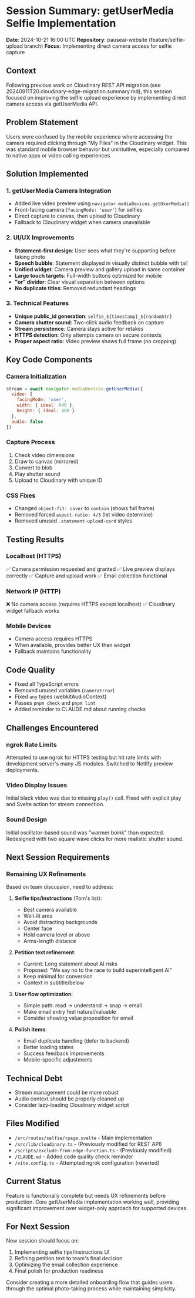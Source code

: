 # Session Summary: getUserMedia Selfie Implementation
**Date**: 2024-10-21 16:00 UTC
**Repository**: pauseai-website (feature/selfie-upload branch)
**Focus**: Implementing direct camera access for selfie capture

## Context
Following previous work on Cloudinary REST API migration (see 20240911T20.cloudinary-edge-migration.summary.md), this session focused on improving the selfie upload experience by implementing direct camera access via getUserMedia API.

## Problem Statement
Users were confused by the mobile experience where accessing the camera required clicking through "My Files" in the Cloudinary widget. This was standard mobile browser behavior but unintuitive, especially compared to native apps or video calling experiences.

## Solution Implemented

### 1. getUserMedia Camera Integration
- Added live video preview using `navigator.mediaDevices.getUserMedia()`
- Front-facing camera (`facingMode: 'user'`) for selfies
- Direct capture to canvas, then upload to Cloudinary
- Fallback to Cloudinary widget when camera unavailable

### 2. UI/UX Improvements
- **Statement-first design**: User sees what they're supporting before taking photo
- **Speech bubble**: Statement displayed in visually distinct bubble with tail
- **Unified widget**: Camera preview and gallery upload in same container
- **Large touch targets**: Full-width buttons optimized for mobile
- **"or" divider**: Clear visual separation between options
- **No duplicate titles**: Removed redundant headings

### 3. Technical Features
- **Unique public_id generation**: `selfie_${timestamp}_${randomStr}`
- **Camera shutter sound**: Two-click audio feedback on capture
- **Stream persistence**: Camera stays active for retakes
- **HTTPS detection**: Only attempts camera on secure contexts
- **Proper aspect ratio**: Video preview shows full frame (no cropping)

## Key Code Components

### Camera Initialization
```javascript
stream = await navigator.mediaDevices.getUserMedia({
  video: {
    facingMode: 'user',
    width: { ideal: 640 },
    height: { ideal: 480 }
  },
  audio: false
})
```

### Capture Process
1. Check video dimensions
2. Draw to canvas (mirrored)
3. Convert to blob
4. Play shutter sound
5. Upload to Cloudinary with unique ID

### CSS Fixes
- Changed `object-fit: cover` to `contain` (shows full frame)
- Removed forced `aspect-ratio: 4/3` (let video determine)
- Removed unused `.statement-upload-card` styles

## Testing Results

### Localhost (HTTPS)
✅ Camera permission requested and granted
✅ Live preview displays correctly
✅ Capture and upload work
✅ Email collection functional

### Network IP (HTTP)
❌ No camera access (requires HTTPS except localhost)
✅ Cloudinary widget fallback works

### Mobile Devices
- Camera access requires HTTPS
- When available, provides better UX than widget
- Fallback maintains functionality

## Code Quality
- Fixed all TypeScript errors
- Removed unused variables (`cameraError`)
- Fixed `any` types (webkitAudioContext)
- Passes `pnpm check` and `pnpm lint`
- Added reminder to CLAUDE.md about running checks

## Challenges Encountered

### ngrok Rate Limits
Attempted to use ngrok for HTTPS testing but hit rate limits with development server's many JS modules. Switched to Netlify preview deployments.

### Video Display Issues
Initial black video was due to missing `play()` call. Fixed with explicit play and Svelte action for stream connection.

### Sound Design
Initial oscillator-based sound was "warmer boink" than expected. Redesigned with two square wave clicks for more realistic shutter sound.

## Next Session Requirements

### Remaining UX Refinements
Based on team discussion, need to address:

1. **Selfie tips/instructions** (Tom's list):
   - Best camera available
   - Well-lit area
   - Avoid distracting backgrounds
   - Center face
   - Hold camera level or above
   - Arms-length distance

2. **Petition text refinement**:
   - Current: Long statement about AI risks
   - Proposed: "We say no to the race to build superintelligent AI"
   - Keep minimal for conversion
   - Context in subtitle/below

3. **User flow optimization**:
   - Simple path: read → understand → snap → email
   - Make email entry feel natural/valuable
   - Consider showing value proposition for email

4. **Polish items**:
   - Email duplicate handling (defer to backend)
   - Better loading states
   - Success feedback improvements
   - Mobile-specific adjustments

## Technical Debt
- Stream management could be more robust
- Audio context should be properly cleaned up
- Consider lazy-loading Cloudinary widget script

## Files Modified
- `/src/routes/selfie/+page.svelte` - Main implementation
- `/src/lib/cloudinary.ts` - (Previously modified for REST API)
- `/scripts/exclude-from-edge-function.ts` - (Previously modified)
- `/CLAUDE.md` - Added code quality check reminder
- `/vite.config.ts` - Attempted ngrok configuration (reverted)

## Current Status
Feature is functionally complete but needs UX refinements before production. Core getUserMedia implementation working well, providing significant improvement over widget-only approach for supported devices.

## For Next Session
New session should focus on:
1. Implementing selfie tips/instructions UI
2. Refining petition text to team's final decision  
3. Optimizing the email collection experience
4. Final polish for production readiness

Consider creating a more detailed onboarding flow that guides users through the optimal photo-taking process while maintaining simplicity.
